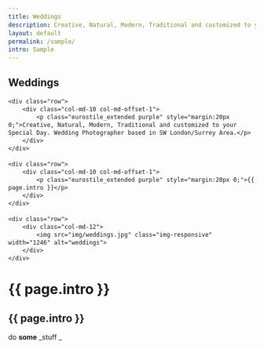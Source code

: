 ```yaml
---
title: Weddings
description: Creative, Natural, Modern, Traditional and customized to your Special Day. Wedding Photographer based in SW London/Surrey Area.
layout: default
permalink: /sample/
intro: Sample
---
```


<div class="container">
	<div class="row">
		<div class="col-md-12">
			<h2 class="eurostile_extended purple">Weddings</h2>
		</div>
	</div>

	<div class="row">
		<div class="col-md-10 col-md-offset-1">
			<p class="eurostile_extended purple" style="margin:20px 0;">Creative, Natural, Modern, Traditional and customized to your Special Day. Wedding Photographer based in SW London/Surrey Area.</p>
		</div>
	</div>

	<div class="row">
		<div class="col-md-10 col-md-offset-1">
			<p class="eurostile_extended purple" style="margin:20px 0;">{{ page.intro }}</p>
		</div>
	</div>

	<div class="row">
		<div class="col-md-12">
			<img src="img/weddings.jpg" class="img-responsive" width="1246" alt="weddings">
		</div>
	</div>
</div>




# {{ page.intro }}


<h2>{{ page.intro }}</h2>

do **some** _stuff _
